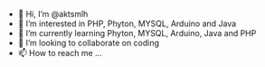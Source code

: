 - 👋 Hi, I’m @aktsmlh
- 👀 I’m interested in PHP, Phyton, MYSQL, Arduino and Java
- 🌱 I’m currently learning Phyton, MYSQL, Arduino, Java and PHP
- 💞️ I’m looking to collaborate on coding
- 📫 How to reach me ...

<!---
aktsmlh/aktsmlh is a ✨ special ✨ repository because its `README.md` (this file) appears on your GitHub profile.
You can click the Preview link to take a look at your changes.
--->
